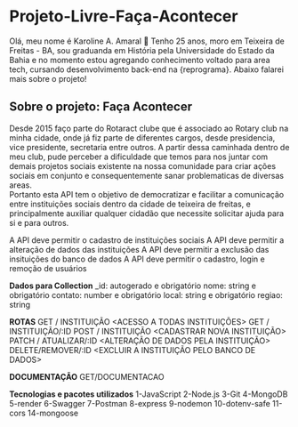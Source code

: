 # Projeto-Livre-Faça-Acontecer

Olá, meu nome é Karoline A. Amaral 🌈
Tenho 25 anos, moro em Teixeira de Freitas - BA, sou graduanda em História pela Universidade do Estado da Bahia e no momento estou agregando conhecimento voltado para area tech, cursando desenvolvimento back-end na {reprograma}. Abaixo falarei mais sobre o projeto!

## Sobre o projeto: Faça Acontecer
Desde 2015 faço parte do Rotaract clube que é associado ao Rotary club na minha cidade, onde já fiz parte de diferentes cargos, desde presidencia, vice presidente, secretaria entre outros. A partir dessa caminhada dentro de meu club, pude perceber a dificuldade que temos para nos juntar com demais projetos sociais existente na nossa comunidade para criar ações sociais em conjunto e consequentemente sanar problematicas de diversas areas.  
Portanto esta API tem o objetivo de democratizar e facilitar a comunicação entre instituições sociais dentro da cidade de teixeira de freitas, e principalmente auxiliar qualquer cidadão que necessite solicitar ajuda para si e para outros. 

A API deve permitir o cadastro de instituições sociais
A API deve permitir a alteração de dados das instituições 
A API deve permitir a exclusão das insituições do banco de dados 
A API deve permitir o cadastro, login e remoção de usuários

**Dados para Collection**
_id: autogerado e obrigatório
nome: string e obrigatório
contato: number e obrigatório
local: string e obrigatório
regiao: string

**ROTAS**
GET / INSTITUIÇÃO <ACESSO A TODAS INSTITUIÇÕES>
GET / INSTITUIÇÃO/:ID <ACESSO AO PROJETO PELO ID>
POST / INSTITUIÇÃO <CADASTRAR NOVA INSTITUIÇÃO>
PATCH / ATUALIZAR/:ID <ALTERAÇÃO DE DADOS PELA INSTITUIÇÃO>
DELETE/REMOVER/:ID <EXCLUIR A INSTITUIÇÃO PELO BANCO DE DADOS>

**DOCUMENTAÇÃO**
GET/DOCUMENTACAO

**Tecnologias e pacotes utilizados**
1-JavaScript
2-Node.js
3-Git
4-MongoDB
5-render
6-Swagger
7-Postman
8-express
9-nodemon
10-dotenv-safe
11-cors
14-mongoose


